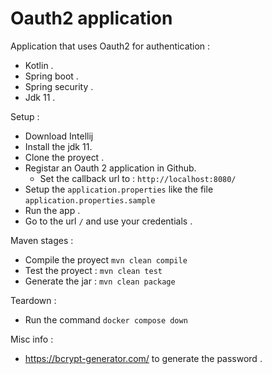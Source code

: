 Oauth2 application
==================

Application that uses Oauth2 for authentication :
* Kotlin .
* Spring boot .
* Spring security .
* Jdk 11 .

Setup :

* Download Intellij
* Install the jdk 11.
* Clone the proyect .
* Registar an Oauth 2 application in Github.
  * Set the callback url to : ```http://localhost:8080/```
* Setup the ```application.properties``` like the file ```application.properties.sample```
* Run the app .
* Go to the url ```/``` and use your credentials .

Maven stages :

* Compile the proyect ```mvn clean compile```
* Test the proyect : ```mvn clean test```
* Generate the jar : ```mvn clean package```

Teardown :

* Run the command ```docker compose down```

Misc info :

* https://bcrypt-generator.com/ to generate the password .
